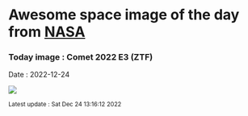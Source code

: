 
# Awesome space image of the day from [NASA](https://api.nasa.gov/)

### Today image : Comet 2022 E3 (ZTF)
Date : 2022-12-24

![](https://apod.nasa.gov/apod/image/2212/c2022E3_ZTF_Bartlett800.png)

<small>Latest update : Sat Dec 24 13:16:12 2022</small>
        
